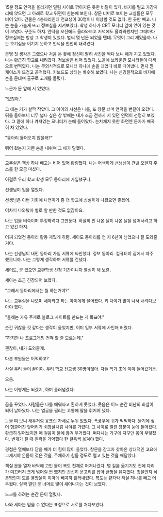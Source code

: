 15분 정도 언덕을 올라가면 밀림 사이로 깎아지른 듯한 비탈이 있다. 바지를 털고 가장자리에 앉으면 그 아래로 학교 뒤편이 한눈에 보인다. 창문 너머로 보이는 교실들은 모두 비어 있다. 건물은 4층짜리인데 전교생이 30명이니 이상할 것도 없다. 한 곳만 빼고. 나는 눈을 가늘게 뜨고 정보실을 지켜보았다. 학생 하나가 CRT 모니터 앞에 앉아 있는 것이 보였다. 꾸준도 하지. 언덕을 오전에도 올라와보고 저녁에도 올라와봤지만 그때마다 정보실에는 항상 그 학생이 있었다. 벌써 몇 년은 되었을 텐데. 무엇이 그리 재밌을까. 나는 호기심을 이기지 못하고 언덕을 천천히 내려왔다.

분명 첫 생각은 그랬으나 처음 본 꽃에 정신이 팔려 사진을 찍다 보니 해가 지고 있었다. 나는 황급히 학교로 내려갔다. 정보실은 비어 있었다. 노을에 브라운관 모니터들이 다색으로 번쩍였다. 나는 무의식적으로 모니터 하나에 손을 대었다 바로 떼어냈다. 먼지 낀 케이스가 뜨겁고 끈적했다. 키보드도 상태는 비슷해 보였다. 나는 신경질적으로 바지에 손을 문대며 출구로 고개를  돌렸다.

누군가 문 앞에 서 있었다. 

"있잖아."

그 애는 키가 살짝 작았다. 그 아이의 시선은 나를, 또 창문 너머 언덕을 번갈아 오갔다. 뒤를 돌아보니 너무 넓다 싶은 창 밖에는 내가 조금 전까지 서 있던 언덕이 선명히 보였다. 그 밑에 하나 켜져있는 모니터가 눈에 들어왔다. 눈치채지 못한 화면엔 문자가 빼곡히 차 있었다.

"동아리 들어오지 않을래?"

뛰어 왔는지 가쁜 숨을 내쉬며 그 애가 말했다.

---

교무실은 책상 하나 빼고는 비어 있어 황량했다. 나는 어색하게 선생님이 건낸 오렌지 주스를 한 모금 마셨다.

이걸로 우리 학교 학생 모두 동아리에 가입했구나.

선생님이 입을 열었다.

선생님은 이번 기회에 나연이가 좀 더 학교에 성실허게 나왔으면 좋겠어.

어차피 나와봤자 별로 할 만한 것도 없잖아요.

나는 입을 비죽이며 투정하려다 그만둔다. 확실히 안 나온 날이 나온 날을 넘어서려고 하고 있긴 하지.

어찌 되었건 동아리 활동 재밌게 하렴. 세아도 동아리를 연 지 6년이 넘었으니 잘 도와줄 거야.

나는 선생님이 내민 동아리 가입 서류에 싸인했다. 정보 동아리. 컴퓨터야 집에서 자주 했으니까. 나는 그렇게 생각하며 서류를 건냈다.

세이도, 곧 있으면 교환학생 신청 기간이니까 열심히 해 보렴.

세아는 조금 긴장되어 보였다.

"그래서 동아리에서는 뭘 하는거야?"

나는 교무실을 나오며 세아라고 하는 아이에게 물어봤다. 키 차이가 많이 나서 내려다보아야 했다.

"올해는 자유 주제로 블로그 사이트를  만드는 게 목표야."

순간 귀찮을 것 같다는 생각이 들었지만, 이미 입부 서류에 사인해 버렸다.

"하지만 나 프로그래밍 전혀 할 줄 모르는데."

괜찮아, 내가 도와줄게.

다른 부원들은 어떡하고?

사실 우리 둘이 끝이야. 우리 학교 전교생 30명이잖아. 다들 학기 초에 이미 들어갔거든.

으음.

나는 어떻게든 되겠지, 하며 흘러넘겼다.

---

꿈을 꾸었다. 사람들은 나를 에워싸고 환하게 웃었다. 웃음은 어느 순간 비난의 화살이 되어 날아왔다. 나는 얼굴을 찔리는 고통에 팔을 휘저어 댔다.

눈을 떠 보니 새우처럼 웅크린 자세로 누워 있었다. 폭풍우에 귀가 먹먹하다. 물기에 젖어 헝클어진 앞머리가 쇠창살처럼 시야를 가렸다. 그 사이로 열린 창문이 눈에 들어왔다. 황급히 일어났지만 매 걸음이 물에 잠겨 무거웠다. 떠다니는 가구에 자꾸만 몸이 부딫쳤다. 번개가 칠 때 윤곽을 기억했다 한 걸음씩 옮겨야 했다.

경첩은 열때보다 닫을 때가 더 힘이 많이 들었다. 창문을 잠그자 찾아온 상대적인 고요에 그제서야 온몸이 젖은 것을, 주체하기 힘들 정도로 떨고 있는 것을 깨달았다.

객실 문을 열자 바닥에 고인 물이 복도 전체로 퍼져나갔다. 몇 걸음 옮기기도 전에 다리가 미끄러져 크게 넘어질 뻔 했지만 간신히 문고리를 잡아 균형을 유지했다. 빗물인지 식은땀인지 모를 물방울이 이마에 빼곡히 흘러내렸다. 복도는 끝자락 객실 하나를 빼고 어두웠다. 살짝 열린 문 너머로 빛이 새어나가는 것이 보였다.

노크를 하려는 순간 문이 열렸다.

나와 세아는 믿을 수 없다는 표정으로 서로를 쳐다보았다.

---
